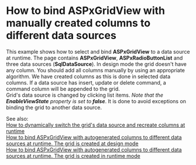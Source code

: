 # How to bind ASPxGridView with manually created columns to different data sources


<p>This example shows how to select and bind <strong>ASPxGridView</strong> to a data source at runtime. The page contains <strong>ASPxGridView</strong>, <strong>ASPxRadioButtonLis</strong><strong>t</strong> and three data sources (<strong>SqlDataSource</strong>). In design mode the grid doesn't have any column. You should add all columns manually by using an appropriate algorithm. We have created columns as this is done in selected data columns.  If a data source has insert, update or delete command, a command column will be appended to the grid.<br />
Grid's data source is changed by clicking list items.<i> Note </i><i>that the </i><strong><i>EnableViewState</i></strong><i> property is set to</i><strong><i> false</i></strong>. It is done to avoid exceptions on binding  the grid to another data source.</p><p>See also:<br />
<a href="https://www.devexpress.com/Support/Center/p/E448">How to dynamically switch the grid's data source and recreate columns at runtime</a><br />
<a href="https://www.devexpress.com/Support/Center/p/E2965">How to bind ASPxGridView with autogenerated columns to different data sources at runtime. The grid is created at design mode</a><br />
<a href="https://www.devexpress.com/Support/Center/p/E2968">How to bind ASPxGridView with autogenerated columns to different data sources at runtime. The grid is created in runtime mode</a></p>

<br/>


